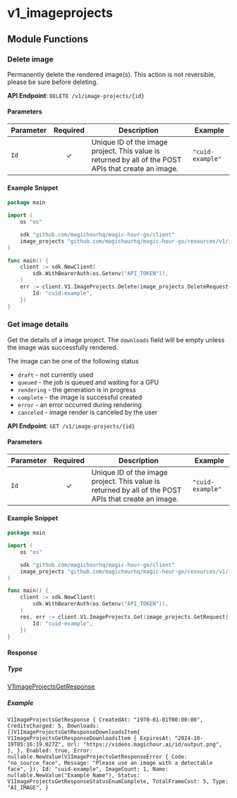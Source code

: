 # v1_imageprojects

## Module Functions
### Delete image <a name="delete"></a>

Permanently delete the rendered image(s). This action is not reversible, please be sure before deleting.

**API Endpoint**: `DELETE /v1/image-projects/{id}`

#### Parameters

| Parameter | Required | Description | Example |
|-----------|:--------:|-------------|--------|
| `Id` | ✓ | Unique ID of the image project. This value is returned by all of the POST APIs that create an image. | `"cuid-example"` |

#### Example Snippet

```go
package main

import (
	os "os"

	sdk "github.com/magichourhq/magic-hour-go/client"
	image_projects "github.com/magichourhq/magic-hour-go/resources/v1/image_projects"
)

func main() {
	client := sdk.NewClient(
		sdk.WithBearerAuth(os.Getenv("API_TOKEN")),
	)
	err := client.V1.ImageProjects.Delete(image_projects.DeleteRequest{
		Id: "cuid-example",
	})
}

```

### Get image details <a name="get"></a>

Get the details of a image project. The `downloads` field will be empty unless the image was successfully rendered.

The image can be one of the following status
- `draft` - not currently used
- `queued` - the job is queued and waiting for a GPU
- `rendering` - the generation is in progress
- `complete` - the image is successful created
- `error` - an error occurred during rendering
- `canceled` - image render is canceled by the user


**API Endpoint**: `GET /v1/image-projects/{id}`

#### Parameters

| Parameter | Required | Description | Example |
|-----------|:--------:|-------------|--------|
| `Id` | ✓ | Unique ID of the image project. This value is returned by all of the POST APIs that create an image. | `"cuid-example"` |

#### Example Snippet

```go
package main

import (
	os "os"

	sdk "github.com/magichourhq/magic-hour-go/client"
	image_projects "github.com/magichourhq/magic-hour-go/resources/v1/image_projects"
)

func main() {
	client := sdk.NewClient(
		sdk.WithBearerAuth(os.Getenv("API_TOKEN")),
	)
	res, err := client.V1.ImageProjects.Get(image_projects.GetRequest{
		Id: "cuid-example",
	})
}

```

#### Response

##### Type
[V1ImageProjectsGetResponse](/types/v1_image_projects_get_response.go)

##### Example
`V1ImageProjectsGetResponse {
CreatedAt: "1970-01-01T00:00:00",
CreditsCharged: 5,
Downloads: []V1ImageProjectsGetResponseDownloadsItem{
V1ImageProjectsGetResponseDownloadsItem {
ExpiresAt: "2024-10-19T05:16:19.027Z",
Url: "https://videos.magichour.ai/id/output.png",
},
},
Enabled: true,
Error: nullable.NewValue(V1ImageProjectsGetResponseError {
Code: "no_source_face",
Message: "Please use an image with a detectable face",
}),
Id: "cuid-example",
ImageCount: 1,
Name: nullable.NewValue("Example Name"),
Status: V1ImageProjectsGetResponseStatusEnumComplete,
TotalFrameCost: 5,
Type: "AI_IMAGE",
}`
<!-- CUSTOM DOCS START -->

<!-- CUSTOM DOCS END -->

